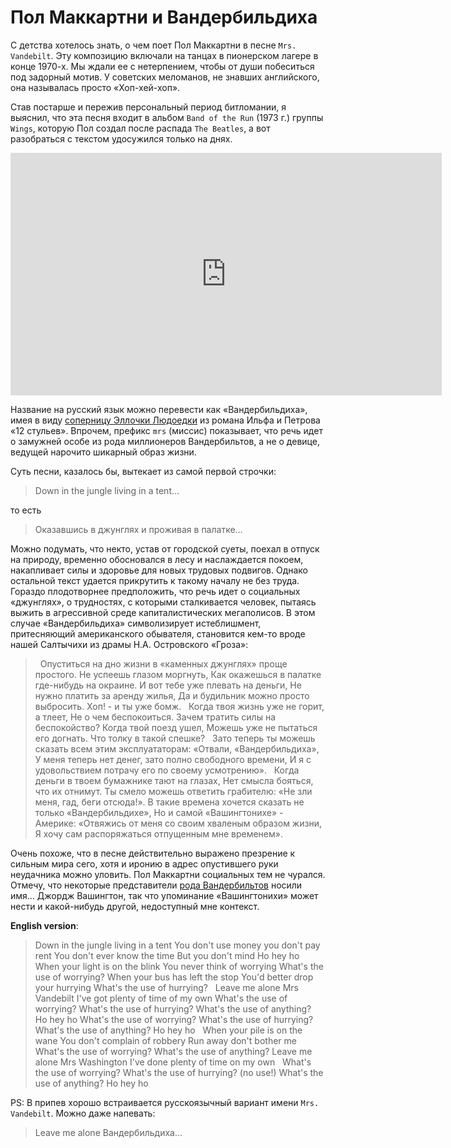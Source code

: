 # Пол Маккартни и Вандербильдиха

С детства хотелось знать, о чем поет Пол Маккартни в песне `Mrs. Vandebilt`. Эту композицию включали на танцах в пионерском лагере в конце 1970-х. Мы ждали ее с нетерпением, чтобы от души побеситься под задорный мотив. У советских меломанов, не знавших английского, она называлась просто «Хоп-хей-хоп». 

Став постарше и пережив персональный период битломании, я выяснил, что эта песня входит в альбом `Band of the Run` (1973 г.) группы `Wings`, которую Пол создал после распада `The Beatles`, а вот разобраться с текстом удосужился только на днях.

<iframe width="690" height="388" src="https://www.youtube.com/embed/aIh6UdXTBFs" title="Mrs. Vandebilt (Remastered 2010)" frameborder="0" allow="accelerometer; autoplay; clipboard-write; encrypted-media; gyroscope; picture-in-picture; web-share" allowfullscreen></iframe>

Название на русский язык можно перевести как «Вандербильдиха», имея в виду [соперницу Эллочки Людоедки](https://dzen.ru/a/WuN8TwQitHJlZFw_) из романа Ильфа и Петрова «12 стульев». Впрочем, префикс `mrs` (миссис) показывает, что речь идет о замужней особе из рода миллионеров Вандербильтов, а не о девице, ведущей нарочито шикарный образ жизни.

Суть песни, казалось бы, вытекает из самой первой строчки:

> Down in the jungle living in a tent…

то есть

> Оказавшись в джунглях и проживая в палатке…

Можно подумать, что некто, устав от городской суеты, поехал в отпуск на природу, временно обосновался в лесу и наслаждается покоем, накапливает силы и здоровье для новых трудовых подвигов. Однако остальной текст удается прикрутить к такому началу не без труда. Гораздо плодотворнее предположить, что речь идет о социальных «джунглях», о трудностях, с которыми сталкивается человек, пытаясь выжить в агрессивной среде капиталистических мегаполисов. В этом случае «Вандербильдиха» символизирует истеблишмент, притесняющий американского обывателя, становится кем-то вроде нашей Салтычихи из драмы Н.А. Островского «Гроза»:

> &nbsp;
Опуститься на дно жизни в «каменных джунглях» проще простого.
Не успеешь глазом моргнуть, 
Как окажешься в палатке где-нибудь на окраине.
И вот тебе уже плевать на деньги, 
Не нужно платить за аренду жилья,
Да и будильник можно просто выбросить.
Хоп! - и ты уже бомж.
&nbsp;
Когда твоя жизнь уже не горит, а тлеет,
Не о чем беспокоиться.
Зачем тратить силы на беспокойство?
Когда твой поезд ушел,
Можешь уже не пытаться его догнать.
Что толку в такой спешке?
&nbsp;
Зато теперь ты можешь сказать всем этим эксплуататорам:
«Отвали, «Вандербильдиха»,
У меня теперь нет денег, зато полно свободного времени,
И я с удовольствием потрачу его по своему усмотрению».
&nbsp;
Когда деньги в твоем бумажнике тают на глазах,
Нет смысла бояться, что их отнимут.
Ты смело можешь ответить грабителю:
«Не зли меня, гад, беги отсюда!».
В такие времена хочется сказать не только «Вандербильдихе»,
Но и самой «Вашингтонихе» - Америке:
«Отвяжись от меня со своим хваленым образом жизни,
Я хочу сам распоряжаться отпущенным мне временем».

Очень похоже, что в песне действительно выражено презрение к сильным мира сего, хотя и иронию в адрес опустившего руки неудачника можно уловить. Пол Маккартни социальных тем не чурался. Отмечу, что некоторые представители [рода Вандербильтов](https://ru.wikipedia.org/wiki/%D0%92%D0%B0%D0%BD%D0%B4%D0%B5%D1%80%D0%B1%D0%B8%D0%BB%D1%8C%D1%82%D1%8B) носили имя… Джордж Вашингтон, так что упоминание «Вашингтонихи» может нести и какой-нибудь другой, недоступный мне контекст.  

**English version**:

> Down in the jungle living in a tent
You don't use money you don't pay rent
You don't ever know the time
But you don't mind
Ho hey ho
&nbsp;
When your light is on the blink
You never think of worrying
What's the use of worrying?
When your bus has left the stop
You'd better drop your hurrying
What's the use of hurrying?
&nbsp;
Leave me alone Mrs Vandebilt
I've got plenty of time of my own
What's the use of worrying?
What's the use of hurrying?
What's the use of anything?
&nbsp;
Ho hey ho
What's the use of worrying?
What's the use of hurrying?
What's the use of anything?
Ho hey ho
&nbsp;
When your pile is on the wane
You don't complain of robbery
Run away don't bother me
What's the use of worrying?
What's the use of anything?
Leave me alone Mrs Washington
I've done plenty of time on my own
&nbsp;
What's the use of worrying?
What's the use of hurrying? (no use!)
What's the use of anything?
Ho hey ho

PS: В припев хорошо встраивается русскоязычный вариант имени `Mrs. Vandebilt`. Можно даже напевать:

> Leave me alone Вандербильдиха…

